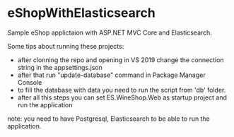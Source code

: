 # eShopWithElasticsearch
Sample eShop applictaion with ASP.NET MVC Core and Elasticsearch.

Some tips about running these projects:
- after clonning the repo and opening in VS 2019 change the connection string in the appsettings.json
- after that run "update-database" command in Package Manager Console
- to fill the database with data you need to run the script from 'db' folder.
- after all this steps you can set ES.WineShop.Web as startup project and run the application

note: you need to have Postgresql, Elasticsearch to be able to run the application.
